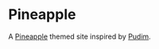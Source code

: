 # Pineapple

A [Pineapple](https://pedrolmcastro.github.io/pineapple/) themed site inspired by [Pudim](http://pudim.com.br/).
